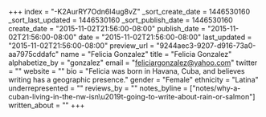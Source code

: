 +++
index = "-K2AurRY7Odn6l4ug8vZ"
_sort_create_date = 1446530160
_sort_last_updated = 1446530160
_sort_publish_date = 1446530160
create_date = "2015-11-02T21:56:00-08:00"
publish_date = "2015-11-02T21:56:00-08:00"
date = "2015-11-02T21:56:00-08:00"
last_updated = "2015-11-02T21:56:00-08:00"
preview_url = "9244aec3-9207-d916-73a0-aa7975cddafc"
name = "Felicia Gonzalez"
title = "Felicia Gonzalez"
alphabetize_by = "gonzalez"
email = "feliciargonzalez@yahoo.com"
twitter = ""
website = ""
bio = "Felicia was born in Havana, Cuba, and believes writing has a geographic presence."
gender = "Female"
ethnicity = "Latina"
underrepresented = ""
reviews_by = ""
notes_byline = ["notes/why-a-cuban-living-in-the-nw-isn\u2019t-going-to-write-about-rain-or-salmon"]
written_about = ""
+++

